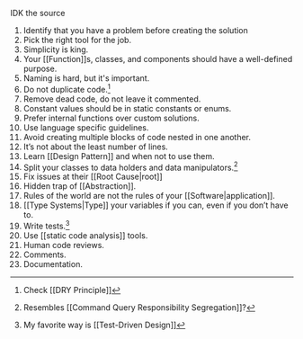 IDK the source

1. Identify that you have a problem before creating the solution
2. Pick the right tool for the job.
3. Simplicity is king.
4. Your [[Function]]s, classes, and components should have a well-defined purpose.
5. Naming is hard, but it's important.
6. Do not duplicate code.[^1]
7. Remove dead code, do not leave it commented.
8. Constant values should be in static constants or enums.
9. Prefer internal functions over custom solutions.
10. Use language specific guidelines.
11. Avoid creating multiple blocks of code nested in one another.
12. It’s not about the least number of lines.
13. Learn [[Design Pattern]] and when not to use them.
14. Split your classes to data holders and data manipulators.[^3]
15. Fix issues at their [[Root Cause|root]]
16. Hidden trap of [[Abstraction]].
17. Rules of the world are not the rules of your [[Software|application]].
18. [[Type Systems|Type]] your variables if you can, even if you don’t have to.
19. Write tests.[^4]
20. Use [[static code analysis]] tools.
21. Human code reviews.
22. Comments.
23. Documentation.

[^1]: Check [[DRY Principle]]
[^3]: Resembles [[Command Query Responsibility Segregation]]?
[^4]: My favorite way is [[Test-Driven Design]]